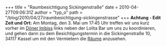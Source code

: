 +++
title = "Raumbesichtigung Sickingenstraße"
date = 2010-04-27T09:06:31Z
author = "typ_o"
path = "/blog/2010/04/27/raumbesichtigung-sickingenstrasse"
+++
**Achtung - Edit Zeit und Ort:** Am Montag, den 3. Mai um 17:45 Uhr
treffen wir uns kurz vorher im [Döner
Imbiss](http://maps.google.de/maps?q=51.318338,9.49247&num=1&sll=51.318928,9.49601&sspn=0.111645,0.256119&ie=UTF8&ll=51.318337,9.491973&spn=0.001227,0.005493&z=18)
links neben der Lolita Bar um uns zu koordinieren, und gehen dann zu dem
Besichtigungstermin in die Sickingenstraße 10, 34117 Kassel um mit den
Vermietern die
[Räume](http://flipdot.org/wiki/index.php?title=Raumsuche/Sickingenstrasse)
anzusehen.
